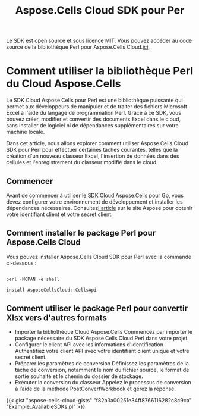 ﻿---
title: Aspose.Cells Cloud SDK pour Per
second_title: Aspose.Cells Cloud Documen
type: docs
url: /fr/available-sdks/aspose-cells-cloud-perl/
description: Aspose.Cells Cloud prend en charge Excel pour créer, convertir, fusionner, diviser, protéger, effectuer des opérations sur des objets internes, etc.
weight: 30
kwords: Excel, Office Cloud, REST API, Tableur, PDF, CSV, Json, Markdown, Perl
---
Le SDK est open source et sous licence MIT. Vous pouvez accéder au code source de la bibliothèque Perl pour Aspose.Cells Cloud.[ici](https://github.com/aspose-cells-cloud/aspose-cells-cloud-perl).

# **Comment utiliser la bibliothèque Perl du Cloud Aspose.Cells**

Le SDK Cloud Aspose.Cells pour Perl est une bibliothèque puissante qui permet aux développeurs de manipuler et de traiter des fichiers Microsoft Excel à l'aide du langage de programmation Perl. Grâce à ce SDK, vous pouvez créer, modifier et convertir des documents Excel dans le cloud, sans installer de logiciel ni de dépendances supplémentaires sur votre machine locale.

Dans cet article, nous allons explorer comment utiliser Aspose.Cells Cloud SDK pour Perl pour effectuer certaines tâches courantes, telles que la création d'un nouveau classeur Excel, l'insertion de données dans des cellules et l'enregistrement du classeur modifié dans le cloud.

## Commencer

 Avant de commencer à utiliser le SDK Cloud Aspose.Cells pour Go, vous devez configurer votre environnement de développement et installer les dépendances nécessaires. Consultez[l'article](https://docs.aspose.cloud/cells/quickstart/) sur le site Aspose pour obtenir votre identifiant client et votre secret client.

## Comment installer le package Perl pour Aspose.Cells Cloud

Vous pouvez installer Aspose.Cells Cloud SDK pour Perl avec la commande ci-dessous :

```Powershell

perl -MCPAN -e shell

install AsposeCellsCloud::CellsApi

```

## Comment utiliser le package Perl pour convertir Xlsx vers d'autres formats

- Importer la bibliothèque Cloud Aspose.Cells
 Commencez par importer le package nécessaire du SDK Aspose.Cells Cloud Perl dans votre projet.
- Configurer le client API avec les informations d'identification
 Authentifiez votre client API avec votre identifiant client unique et votre secret client.
- Préparer les paramètres de conversion
 Définissez les paramètres de la tâche de conversion, notamment le nom du fichier source, le format de sortie souhaité et le chemin du dossier de stockage.
- Exécuter la conversion du classeur
 Appelez le processus de conversion à l’aide de la méthode PostConvertWorkbook et gérez la réponse.

{{< gist "aspose-cells-cloud-gists" "f82a3a00251e34ff8766116282c8c9ca" "Example_AvailableSDKs.pl" >}}
